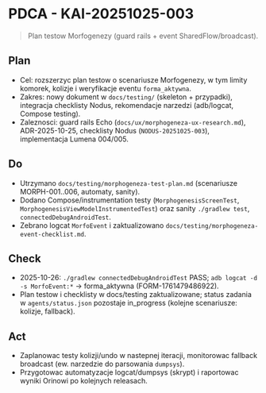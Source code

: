 # PDCA - KAI-20251025-003

> Plan testow Morfogenezy (guard rails + event SharedFlow/broadcast).

## Plan
- Cel: rozszerzyc plan testow o scenariusze Morfogenezy, w tym limity komorek, kolizje i weryfikacje eventu `forma_aktywna`.
- Zakres: nowy dokument w `docs/testing/` (skeleton + przypadki), integracja checklisty Nodus, rekomendacje narzedzi (adb/logcat, Compose testing).
- Zaleznosci: guard rails Echo (`docs/ux/morphogeneza-ux-research.md`), ADR-2025-10-25, checklisty Nodus (`NODUS-20251025-003`), implementacja Lumena 004/005.

## Do
- Utrzymano `docs/testing/morphogeneza-test-plan.md` (scenariusze MORPH-001..006, automaty, sanity).
- Dodano Compose/instrumentation testy (`MorphogenesisScreenTest`, `MorphogenesisViewModelInstrumentedTest`) oraz sanity `./gradlew test`, `connectedDebugAndroidTest`.
- Zebrano logcat `MorfoEvent` i zaktualizowano `docs/testing/morphogeneza-event-checklist.md`.

## Check
- 2025-10-26: `./gradlew connectedDebugAndroidTest` PASS; `adb logcat -d -s MorfoEvent:*` -> forma_aktywna (FORM-1761479486922).
- Plan testow i checklisty w docs/testing zaktualizowane; status zadania w `agents/status.json` pozostaje in_progress (kolejne scenariusze: kolizje, fallback).

## Act
- Zaplanowac testy kolizji/undo w nastepnej iteracji, monitorowac fallback broadcast (ew. narzedzie do parsowania `dumpsys`).
- Przygotowac automatyzacje logcat/dumpsys (skrypt) i raportowac wyniki Orinowi po kolejnych releasach.

